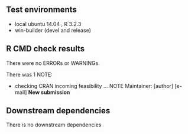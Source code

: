## Test environments
* local ubuntu 14.04 , R 3.2.3
* win-builder (devel and release)

## R CMD check results
There were no ERRORs or WARNINGs. 

There was 1 NOTE:

* checking CRAN incoming feasibility ... NOTE
  Maintainer: [author] [e-mail]
  **New submission**

## Downstream dependencies
There is no downstream dependencies